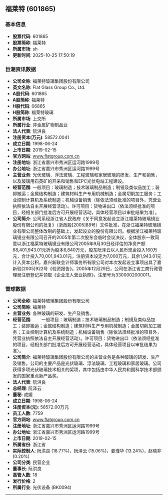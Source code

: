 ## 福莱特 (601865)

### 基本信息

- **股票代码**: 601865
- **股票简称**: 福莱特
- **所属市场**: sh
- **更新时间**: 2025-10-25 17:50:19

### 巨潮资讯数据

- **公司全称**: 福莱特玻璃集团股份有限公司
- **英文名称**: Flat Glass Group Co., Ltd.
- **A股代码**: 601865
- **A股简称**: 福莱特
- **H股代码**: 06865
- **H股简称**: 福莱特玻璃
- **所属市场**: 上交所
- **所属行业**: 非金属矿物制品业
- **法人代表**: 阮洪良
- **注册资本(万元)**: 58572.0041
- **成立日期**: 1998-06-24
- **上市日期**: 2019-02-15
- **官方网站**: www.flatgroup.com.cn
- **注册地址**: 浙江省嘉兴市秀洲区运河路1999号
- **办公地址**: 浙江省嘉兴市秀洲区运河路1999号
- **主营业务**: 光伏玻璃、浮法玻璃、工程玻璃和家居玻璃的研发、生产和销售，以及玻璃用石英矿的开采和销售和EPC光伏电站工程建设。
- **经营范围**: 一般项目：玻璃制造；技术玻璃制品制造；制镜及类似品加工；装卸搬运；金属结构制造；建筑材料生产专用机械制造；金属切削加工服务；工业控制计算机及系统制造；机械设备销售（除依法须经批准的项目外，凭营业执照依法自主开展经营活动）。许可项目：货物进出口（依法须经批准的项目，经相关部门批准后方可开展经营活动，具体经营项目以审批结果为准）。
- **公司简介**: 公司系经浙江省人民政府《关于同意发起设立浙江福莱特玻璃镜业股份有限公司的批复》（浙政股[2005]88号）文件批准，在浙江福莱特玻璃镜业有限公司整体改制的基础上，发起设立的股份有限公司。根据浙江福莱特玻璃镜业有限公司召开的2005年第二次股东会临时会议决议，全体股东一致同意以浙江福莱特玻璃镜业有限公司2005年9月30日经评估的净资产额68,401,943.01元折为股本6,840万元，股东阮泽云以人民币现金投入160万元，合计投入70,001,943.01元，注册资本设定为7,000万元，其余1,943.01元计入资本公积。嘉兴新联会计师事务所有限公司对本次发起设立事项出具了嘉新验[2005]922号《验资报告》。2005年12月29日，公司在浙江省工商行政管理局注册登记并领取《企业法人营业执照》，注册号为3300002000011。

### 雪球数据

- **公司全称**: 福莱特玻璃集团股份有限公司
- **公司简称**: 福莱特
- **主营业务**: 各种玻璃的研发、生产及销售。
- **经营范围**: 　　一般项目：玻璃制造；技术玻璃制品制造；制镜及类似品加工；装卸搬运；金属结构制造；建筑材料生产专用机械制造；金属切削加工服务；工业控制计算机及系统制造；机械设备销售（除依法须经批准的项目外，凭营业执照依法自主开展经营活动）。许可项目：货物进出口（依法须经批准的项目，经相关部门批准后方可开展经营活动，具体经营项目以审批结果为准）。
- **公司简介**: 福莱特玻璃集团股份有限公司的主营业务是各种玻璃的研发、生产及销售。公司的主要产品是光伏玻璃、浮法玻璃、工程玻璃和家居玻璃。公司获得多项光伏玻璃技术相关的奖项，其中包括由中华人民共和国科学技术部颁发的国家重点新产品奖。
- **法人代表**: 阮洪良
- **总经理**: 阮泽云
- **董秘**: 成媛
- **成立日期**: 1998-06-24
- **注册资本(元)**: 58572.00万元
- **员工人数**: 7759
- **官方网站**: www.flatgroup.com.cn
- **注册地址**: 浙江省嘉兴市秀洲区运河路1999号
- **办公地址**: 浙江省嘉兴市秀洲区运河路1999号
- **上市日期**: 2019-02-15
- **所属省份**: 浙江省
- **实际控制人**: 阮洪良 (18.77%)，阮泽云 (15.06%)，姜瑾华 (13.24%)，赵晓非 (0.20%)
- **公司分类**: 民营企业
- **董事长**: 阮洪良
- **高管人数**: 18
- **发行价格**: 2
- **所属行业**: 光伏设备 (BK0094)

---
